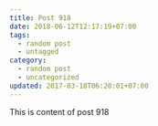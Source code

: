 ```yaml
---
title: Post 918
date: 2018-06-12T12:17:19+07:00
tags:
  - random post
  - untagged
category:
  - random post
  - uncategorized
updated: 2017-03-18T06:20:01+07:00
---
```

This is content of post 918
